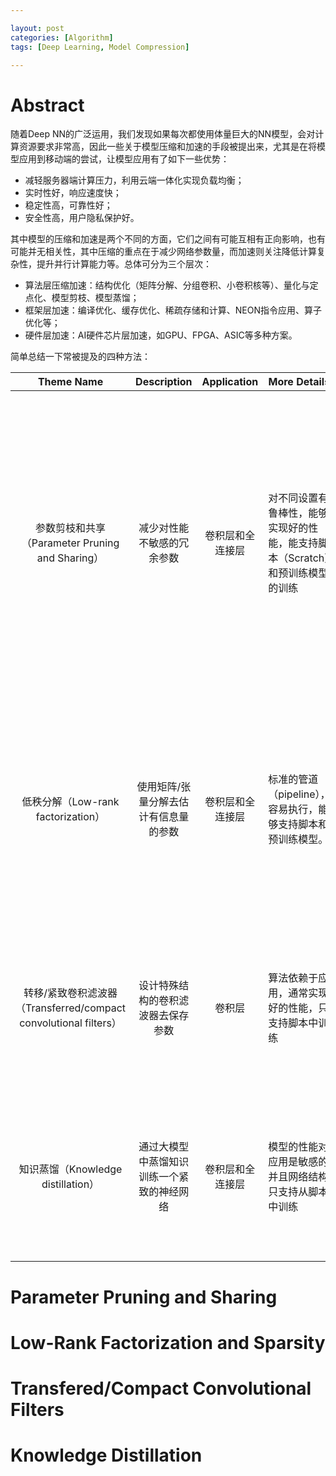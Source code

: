 ```yaml
---

layout: post
categories: [Algorithm]
tags: [Deep Learning, Model Compression]

---
```


# Abstract

随着Deep NN的广泛运用，我们发现如果每次都使用体量巨大的NN模型，会对计算资源要求非常高，因此一些关于模型压缩和加速的手段被提出来，尤其是在将模型应用到移动端的尝试，让模型应用有了如下一些优势：

- 减轻服务器端计算压力，利用云端一体化实现负载均衡；
- 实时性好，响应速度快；
- 稳定性高，可靠性好；
- 安全性高，用户隐私保护好。

其中模型的压缩和加速是两个不同的方面，它们之间有可能互相有正向影响，也有可能并无相关性，其中压缩的重点在于减少网络参数量，而加速则关注降低计算复杂性，提升并行计算能力等。总体可分为三个层次：

- 算法层压缩加速：结构优化（矩阵分解、分组卷积、小卷积核等）、量化与定点化、模型剪枝、模型蒸馏；
- 框架层加速：编译优化、缓存优化、稀疏存储和计算、NEON指令应用、算子优化等；
- 硬件层加速：AI硬件芯片层加速，如GPU、FPGA、ASIC等多种方案。

简单总结一下常被提及的四种方法：

|Theme Name|Description|Application|More Details|Drawback|
|:----:|:----:|:----:|----|----|
|参数剪枝和共享（Parameter Pruning and Sharing）|减少对性能不敏感的冗余参数|卷积层和全连接层|对不同设置有鲁棒性，能够实现好的性能，能支持脚本（Scratch）和预训练模型的训练|1）量化和二进制：二进制网络的精度损失比较大；2）剪枝和共享：更难以收敛，要微调参数，不够灵活；3）设计结构矩阵：结构矩阵会伤害到模型性能，且结构矩阵不好找。|
|低秩分解（Low-rank factorization）|使用矩阵/张量分解去估计有信息量的参数|卷积层和全连接层|标准的管道（pipeline），容易执行，能够支持脚本和预训练模型。|1）分解的操作不易执行，其计算消耗是昂贵的；2）当前的算法时逐层进行的，因此不能全局压缩；3）分解后，模型的收敛难度增加。|
|转移/紧致卷积滤波器（Transferred/compact convolutional filters）|设计特殊结构的卷积滤波器去保存参数|卷积层|算法依赖于应用，通常实现好的性能，只支持脚本中训练|1）只支持宽的神经网络而不支持深度的神经网络；2）转移的假设性太强导致某情况的结构不太稳定。|
|知识蒸馏（Knowledge distillation）|通过大模型中蒸馏知识训练一个紧致的神经网络|卷积层和全连接层|模型的性能对应用是敏感的并且网络结构只支持从脚本中训练|1）目前知识蒸馏只支持softmax损失的分类模型；2）与其他方法相比，模型假设太严格了。|

# Parameter Pruning and Sharing

# Low-Rank Factorization and Sparsity

# Transfered/Compact Convolutional Filters

# Knowledge Distillation
